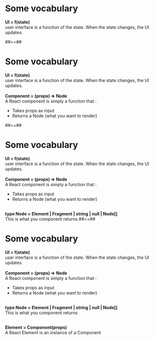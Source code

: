 <!-- .slide: class="center" -->

# Some vocabulary

**UI = f(state)**<br/>
user interface is a function of the state. When the state changes, the UI updates.

##==##

<!-- .slide: class="center" -->

# Some vocabulary

**UI = f(state)**<br/>
user interface is a function of the state. When the state changes, the UI updates.<br/><br/>
**Component = (props) => Node**<br/>
A React component is simply a function that :

- Takes props as input
- Returns a Node (what you want to render)

##==##

<!-- .slide: class="center" -->

# Some vocabulary

**UI = f(state)**<br/>
user interface is a function of the state. When the state changes, the UI updates.<br/><br/>
**Component = (props) => Node**<br/>
A React component is simply a function that :

<div>

- Takes props as input
- Returns a Node (what you want to render)<br/><br/>

</div>

**type Node = Element | Fragment | string | null | Node[]**<br/>
This is what you component returns
##==##

<!-- .slide: class="center" -->

# Some vocabulary

**UI = f(state)**<br/>
user interface is a function of the state. When the state changes, the UI updates.<br/><br/>
**Component = (props) => Node**<br/>
A React component is simply a function that :

<div>

- Takes props as input
- Returns a Node (what you want to render)<br/><br/>

</div>

**type Node = Element | Fragment | string | null | Node[]**<br/>
This is what you component returns <br/> <br/>

**Element = Component(props)**<br/>
A React Element is an instance of a Component
